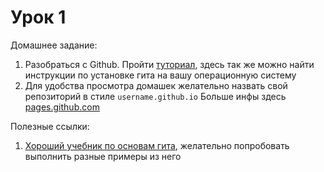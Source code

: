 # Урок 1

Домашнее задание:

1. Разобраться с Github. Пройти [туториал](http://githowto.com/ru), здесь так же можно найти инструкции по установке гита на вашу операционную систему
2. Для удобства просмотра домашек желательно назвать свой репозиторий в стиле `username.github.io` Больше инфы здесь [pages.github.com](https://pages.github.com/)

Полезные ссылки:

1. [Хороший учебник по основам гита](https://github.com/progit/progit/blob/master/ru/02-git-basics/01-chapter2.markdown), желательно попробовать выполнить разные примеры из него